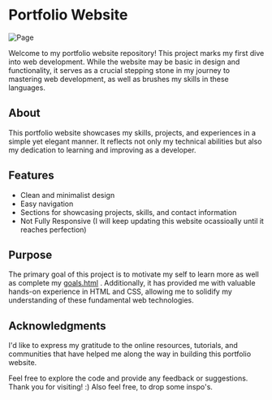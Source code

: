 # Portfolio Website
![Page](https://github.com/helplanes/portfolio/assets/116503703/70425fd5-0968-4aac-8bf5-1a075b1ff52c)

Welcome to my portfolio website repository! This project marks my first dive into web development. While the website may be basic in design and functionality, it serves as a crucial stepping stone in my journey to mastering web development, as well as brushes my skills in these languages.

## About
This portfolio website showcases my skills, projects, and experiences in a simple yet elegant manner. It reflects not only my technical abilities but also my dedication to learning and improving as a developer. 

## Features
- Clean and minimalist design
- Easy navigation
- Sections for showcasing projects, skills, and contact information
- Not Fully Responsive (I will keep updating this website ocassioally until it reaches perfection)

## Purpose
The primary goal of this project is to motivate my self to learn more as well as complete my [goals.html](https://portfolio-mu-red-54.vercel.app/goals.html) . Additionally, it has provided me with valuable hands-on experience in HTML and CSS, allowing me to solidify my understanding of these fundamental web technologies.

## Acknowledgments
I'd like to express my gratitude to the online resources, tutorials, and communities that have helped me along the way in building this portfolio website.

Feel free to explore the code and provide any feedback or suggestions. Thank you for visiting! :)
Also feel free, to drop some inspo's.

